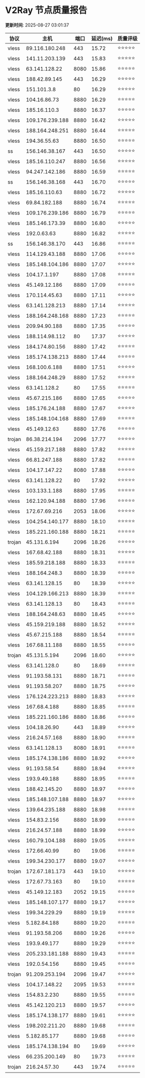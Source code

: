 # V2Ray 节点质量报告

**更新时间**: 2025-08-27 03:01:37

| 协议 | 主机 | 端口 | 延迟(ms) | 质量评级 |
|------|------|------|----------|----------|
| vless | 89.116.180.248 | 443 | 15.72 | ⭐️⭐️⭐️⭐️⭐️ |
| vless | 141.11.203.139 | 443 | 15.83 | ⭐️⭐️⭐️⭐️⭐️ |
| vless | 63.141.128.22 | 8080 | 15.86 | ⭐️⭐️⭐️⭐️⭐️ |
| vless | 188.42.89.145 | 443 | 16.29 | ⭐️⭐️⭐️⭐️⭐️ |
| vless | 151.101.3.8 | 80 | 16.29 | ⭐️⭐️⭐️⭐️⭐️ |
| vless | 104.16.86.73 | 8880 | 16.29 | ⭐️⭐️⭐️⭐️⭐️ |
| vless | 185.16.110.3 | 8880 | 16.37 | ⭐️⭐️⭐️⭐️⭐️ |
| vless | 109.176.239.188 | 8880 | 16.42 | ⭐️⭐️⭐️⭐️⭐️ |
| vless | 188.164.248.251 | 8880 | 16.44 | ⭐️⭐️⭐️⭐️⭐️ |
| vless | 194.36.55.63 | 8880 | 16.50 | ⭐️⭐️⭐️⭐️⭐️ |
| ss | 156.146.38.167 | 443 | 16.50 | ⭐️⭐️⭐️⭐️⭐️ |
| vless | 185.16.110.247 | 8880 | 16.56 | ⭐️⭐️⭐️⭐️⭐️ |
| vless | 94.247.142.186 | 8880 | 16.59 | ⭐️⭐️⭐️⭐️⭐️ |
| ss | 156.146.38.168 | 443 | 16.70 | ⭐️⭐️⭐️⭐️⭐️ |
| vless | 185.16.110.63 | 8880 | 16.72 | ⭐️⭐️⭐️⭐️⭐️ |
| vless | 69.84.182.188 | 8880 | 16.74 | ⭐️⭐️⭐️⭐️⭐️ |
| vless | 109.176.239.186 | 8880 | 16.79 | ⭐️⭐️⭐️⭐️⭐️ |
| vless | 185.146.173.39 | 8880 | 16.80 | ⭐️⭐️⭐️⭐️⭐️ |
| vless | 192.0.63.63 | 8880 | 16.82 | ⭐️⭐️⭐️⭐️⭐️ |
| ss | 156.146.38.170 | 443 | 16.86 | ⭐️⭐️⭐️⭐️⭐️ |
| vless | 114.129.43.188 | 8880 | 17.06 | ⭐️⭐️⭐️⭐️⭐️ |
| vless | 185.148.104.186 | 8880 | 17.07 | ⭐️⭐️⭐️⭐️⭐️ |
| vless | 104.17.1.197 | 8880 | 17.08 | ⭐️⭐️⭐️⭐️⭐️ |
| vless | 45.149.12.186 | 8880 | 17.09 | ⭐️⭐️⭐️⭐️⭐️ |
| vless | 170.114.45.63 | 8880 | 17.11 | ⭐️⭐️⭐️⭐️⭐️ |
| vless | 63.141.128.213 | 8880 | 17.14 | ⭐️⭐️⭐️⭐️⭐️ |
| vless | 188.164.248.168 | 8880 | 17.23 | ⭐️⭐️⭐️⭐️⭐️ |
| vless | 209.94.90.188 | 8880 | 17.35 | ⭐️⭐️⭐️⭐️⭐️ |
| vless | 188.114.98.112 | 80 | 17.37 | ⭐️⭐️⭐️⭐️⭐️ |
| vless | 184.174.80.156 | 8880 | 17.42 | ⭐️⭐️⭐️⭐️⭐️ |
| vless | 185.174.138.213 | 8880 | 17.44 | ⭐️⭐️⭐️⭐️⭐️ |
| vless | 168.100.6.188 | 8880 | 17.51 | ⭐️⭐️⭐️⭐️⭐️ |
| vless | 188.164.248.29 | 8880 | 17.52 | ⭐️⭐️⭐️⭐️⭐️ |
| vless | 63.141.128.2 | 80 | 17.55 | ⭐️⭐️⭐️⭐️⭐️ |
| vless | 45.67.215.186 | 8880 | 17.65 | ⭐️⭐️⭐️⭐️⭐️ |
| vless | 185.176.24.188 | 8880 | 17.67 | ⭐️⭐️⭐️⭐️⭐️ |
| vless | 185.148.104.168 | 8880 | 17.69 | ⭐️⭐️⭐️⭐️⭐️ |
| vless | 45.149.12.63 | 8880 | 17.76 | ⭐️⭐️⭐️⭐️⭐️ |
| trojan | 86.38.214.194 | 2096 | 17.77 | ⭐️⭐️⭐️⭐️⭐️ |
| vless | 45.159.217.188 | 8880 | 17.82 | ⭐️⭐️⭐️⭐️⭐️ |
| vless | 66.81.247.188 | 8880 | 17.82 | ⭐️⭐️⭐️⭐️⭐️ |
| vless | 104.17.147.22 | 8080 | 17.88 | ⭐️⭐️⭐️⭐️⭐️ |
| vless | 63.141.128.22 | 80 | 17.92 | ⭐️⭐️⭐️⭐️⭐️ |
| vless | 103.133.1.188 | 8880 | 17.95 | ⭐️⭐️⭐️⭐️⭐️ |
| vless | 162.120.94.188 | 8880 | 17.96 | ⭐️⭐️⭐️⭐️⭐️ |
| vless | 172.67.69.216 | 2053 | 18.06 | ⭐️⭐️⭐️⭐️⭐️ |
| vless | 104.254.140.177 | 8880 | 18.10 | ⭐️⭐️⭐️⭐️⭐️ |
| vless | 185.221.160.188 | 8880 | 18.21 | ⭐️⭐️⭐️⭐️⭐️ |
| trojan | 45.131.6.194 | 2096 | 18.26 | ⭐️⭐️⭐️⭐️⭐️ |
| vless | 167.68.42.188 | 8880 | 18.31 | ⭐️⭐️⭐️⭐️⭐️ |
| vless | 185.59.218.188 | 8880 | 18.33 | ⭐️⭐️⭐️⭐️⭐️ |
| vless | 188.164.248.3 | 8880 | 18.39 | ⭐️⭐️⭐️⭐️⭐️ |
| vless | 63.141.128.15 | 80 | 18.39 | ⭐️⭐️⭐️⭐️⭐️ |
| vless | 104.129.166.213 | 8880 | 18.39 | ⭐️⭐️⭐️⭐️⭐️ |
| vless | 63.141.128.13 | 80 | 18.43 | ⭐️⭐️⭐️⭐️⭐️ |
| vless | 188.164.248.63 | 8880 | 18.45 | ⭐️⭐️⭐️⭐️⭐️ |
| vless | 45.159.219.188 | 8880 | 18.52 | ⭐️⭐️⭐️⭐️⭐️ |
| vless | 45.67.215.188 | 8880 | 18.54 | ⭐️⭐️⭐️⭐️⭐️ |
| vless | 167.68.11.188 | 8880 | 18.55 | ⭐️⭐️⭐️⭐️⭐️ |
| trojan | 45.131.5.194 | 2096 | 18.60 | ⭐️⭐️⭐️⭐️⭐️ |
| vless | 63.141.128.0 | 80 | 18.69 | ⭐️⭐️⭐️⭐️⭐️ |
| vless | 91.193.58.131 | 8880 | 18.71 | ⭐️⭐️⭐️⭐️⭐️ |
| vless | 91.193.58.207 | 8880 | 18.75 | ⭐️⭐️⭐️⭐️⭐️ |
| vless | 176.124.223.213 | 8880 | 18.83 | ⭐️⭐️⭐️⭐️⭐️ |
| vless | 167.68.4.188 | 8880 | 18.85 | ⭐️⭐️⭐️⭐️⭐️ |
| vless | 185.221.160.186 | 8880 | 18.86 | ⭐️⭐️⭐️⭐️⭐️ |
| vless | 104.18.26.90 | 443 | 18.89 | ⭐️⭐️⭐️⭐️⭐️ |
| vless | 216.24.57.168 | 8880 | 18.90 | ⭐️⭐️⭐️⭐️⭐️ |
| vless | 63.141.128.13 | 8080 | 18.91 | ⭐️⭐️⭐️⭐️⭐️ |
| vless | 185.174.138.186 | 8880 | 18.92 | ⭐️⭐️⭐️⭐️⭐️ |
| vless | 91.193.58.54 | 8880 | 18.94 | ⭐️⭐️⭐️⭐️⭐️ |
| vless | 193.9.49.188 | 8880 | 18.95 | ⭐️⭐️⭐️⭐️⭐️ |
| vless | 188.42.145.20 | 8880 | 18.97 | ⭐️⭐️⭐️⭐️⭐️ |
| vless | 185.148.107.188 | 8880 | 18.97 | ⭐️⭐️⭐️⭐️⭐️ |
| vless | 139.64.235.188 | 8880 | 18.98 | ⭐️⭐️⭐️⭐️⭐️ |
| vless | 154.83.2.156 | 8880 | 18.99 | ⭐️⭐️⭐️⭐️⭐️ |
| vless | 216.24.57.188 | 8880 | 18.99 | ⭐️⭐️⭐️⭐️⭐️ |
| vless | 160.79.104.188 | 8880 | 19.05 | ⭐️⭐️⭐️⭐️⭐️ |
| vless | 172.66.40.99 | 80 | 19.06 | ⭐️⭐️⭐️⭐️⭐️ |
| vless | 199.34.230.177 | 8880 | 19.07 | ⭐️⭐️⭐️⭐️⭐️ |
| trojan | 172.67.181.173 | 443 | 19.10 | ⭐️⭐️⭐️⭐️⭐️ |
| vless | 172.67.73.163 | 80 | 19.10 | ⭐️⭐️⭐️⭐️⭐️ |
| vless | 45.149.12.183 | 2052 | 19.15 | ⭐️⭐️⭐️⭐️⭐️ |
| vless | 185.148.107.177 | 8880 | 19.17 | ⭐️⭐️⭐️⭐️⭐️ |
| vless | 199.34.229.29 | 8880 | 19.19 | ⭐️⭐️⭐️⭐️⭐️ |
| vless | 5.182.84.188 | 8880 | 19.20 | ⭐️⭐️⭐️⭐️⭐️ |
| vless | 91.193.58.206 | 8880 | 19.26 | ⭐️⭐️⭐️⭐️⭐️ |
| vless | 193.9.49.177 | 8880 | 19.29 | ⭐️⭐️⭐️⭐️⭐️ |
| vless | 205.233.181.188 | 8880 | 19.43 | ⭐️⭐️⭐️⭐️⭐️ |
| vless | 192.0.54.156 | 8880 | 19.45 | ⭐️⭐️⭐️⭐️⭐️ |
| trojan | 91.209.253.194 | 2096 | 19.47 | ⭐️⭐️⭐️⭐️⭐️ |
| vless | 104.17.148.22 | 2095 | 19.53 | ⭐️⭐️⭐️⭐️⭐️ |
| vless | 154.83.2.230 | 8880 | 19.55 | ⭐️⭐️⭐️⭐️⭐️ |
| vless | 45.142.120.213 | 8880 | 19.57 | ⭐️⭐️⭐️⭐️⭐️ |
| vless | 185.174.138.177 | 8880 | 19.61 | ⭐️⭐️⭐️⭐️⭐️ |
| vless | 198.202.211.20 | 8880 | 19.68 | ⭐️⭐️⭐️⭐️⭐️ |
| vless | 5.182.85.177 | 8880 | 19.68 | ⭐️⭐️⭐️⭐️⭐️ |
| vless | 185.174.138.194 | 80 | 19.69 | ⭐️⭐️⭐️⭐️⭐️ |
| vless | 66.235.200.149 | 80 | 19.73 | ⭐️⭐️⭐️⭐️⭐️ |
| trojan | 216.24.57.30 | 443 | 19.74 | ⭐️⭐️⭐️⭐️⭐️ |
